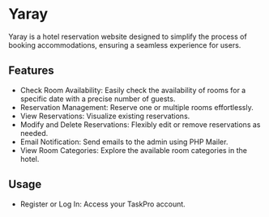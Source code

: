# Yaray
 Yaray is a hotel reservation website designed to simplify the process of booking accommodations, ensuring a seamless experience for users.

## Features
- Check Room Availability: Easily check the availability of rooms for a specific date with a precise number of guests.
- Reservation Management: Reserve one or multiple rooms effortlessly.
- View Reservations: Visualize existing reservations.
- Modify and Delete Reservations: Flexibly edit or remove reservations as needed.
- Email Notification: Send emails to the admin using PHP Mailer.
- View Room Categories: Explore the available room categories in the hotel.

## Usage
- Register or Log In: Access your TaskPro account.
